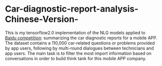 # Car-diagnostic-report-analysis-Chinese-Version-
This is my tensorflow2.0 implementation of the NLG  models applied to [Baidu competition](https://aistudio.baidu.com/aistudio/competition/detail/3): summarizing the car diagnostic reports for a mobile APP. The dataset contains a 110,000 car-related questions or problems provided by app users, following by multi-round dialogues between technicians and app users. The main task is to filter the most import information based on conversations in order to build think tank for this mobile APP company. 

